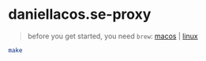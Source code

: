 # daniellacos.se-proxy

> before you get started, you need `brew`: [macos](https://brew.sh/) | [linux](https://docs.brew.sh/Homebrew-on-Linux)

```sh
make
```
